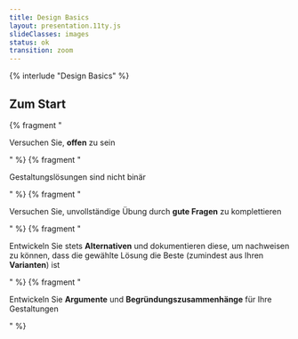 ```yaml
---
title: Design Basics
layout: presentation.11ty.js
slideClasses: images
status: ok
transition: zoom
---
```


{% interlude "Design Basics" %}

<section class="simple">
  <div>
    <h1>Zum Start</h1>
    {% fragment "<p>Versuchen Sie, <strong>offen</strong> zu sein</p>" %}
    {% fragment "<p>Gestaltungslösungen sind nicht binär</p>" %}
    {% fragment "<p>Versuchen Sie, unvollständige Übung durch <strong>gute Fragen</strong> zu komplettieren</p>" %}
    {% fragment "<p>Entwickeln Sie stets <strong>Alternativen</strong> und dokumentieren diese, um nachweisen zu können, dass die gewählte Lösung die Beste (zumindest aus Ihren <strong>Varianten</strong>) ist</p>" %}
    {% fragment "<p>Entwickeln Sie <strong>Argumente</strong> und <strong>Begründungszusammenhänge</strong> für Ihre Gestaltungen</p>" %}
  </div>
</section>
